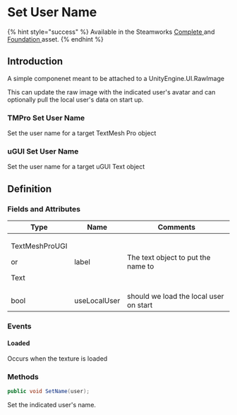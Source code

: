 # Set User Name

{% hint style="success" %}
Available in the Steamworks [Complete ](https://assetstore.unity.com/packages/tools/utilities/ux-v2-complete-201905)and [Foundation ](https://assetstore.unity.com/packages/tools/utilities/ux-v2-foundation-202671)asset.
{% endhint %}

## Introduction

A simple componenet meant to be attached to a UnityEngine.UI.RawImage

This can update the raw image with the indicated user's avatar and can optionally pull the local user's data on start up.

### TMPro Set User Name

Set the user name for a target TextMesh Pro object

### uGUI Set User Name

Set the user name for a target uGUI Text object

## Definition

### Fields and Attributes

| Type                                      | Name         | Comments                               |
| ----------------------------------------- | ------------ | -------------------------------------- |
| <p>TextMeshProUGI</p><p>or</p><p>Text</p> | label        | The text object to put the name to     |
| bool                                      | useLocalUser | should we load the local user on start |



### Events

#### Loaded

Occurs when the texture is loaded

### Methods

```csharp
public void SetName(user);
```

Set the indicated user's name.
